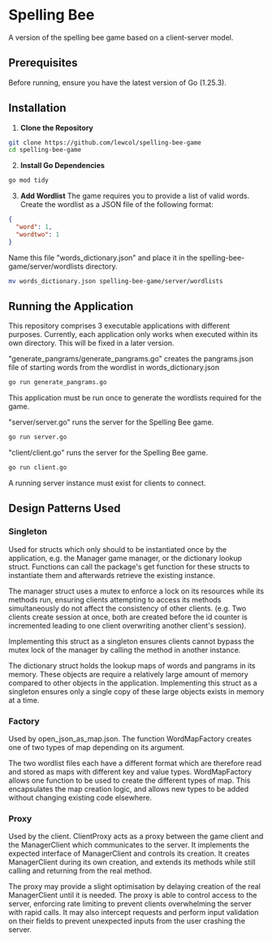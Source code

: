 # Spelling Bee
A version of the spelling bee game based on a client-server model.

## Prerequisites
Before running, ensure you have the latest version of Go (1.25.3).

## Installation
1. **Clone the Repository**
```bash
git clone https://github.com/lewcol/spelling-bee-game
cd spelling-bee-game
```

2. **Install Go Dependencies**
```bash
go mod tidy 
```
3. **Add Wordlist**
The game requires you to provide a list of valid words.
Create the wordlist as a JSON file of the following format:
```json
{
  "word": 1,
  "wordtwo": 1
}
```
Name this file "words_dictionary.json" and place it in the spelling-bee-game/server/wordlists directory.
```bash
mv words_dictionary.json spelling-bee-game/server/wordlists
```

## Running the Application
This repository comprises 3 executable applications with different purposes.
Currently, each application only works when executed within its own directory.
This will be fixed in a later version.

"generate_pangrams/generate_pangrams.go" creates the pangrams.json file of starting words from the wordlist in words_dictionary.json
```bash
go run generate_pangrams.go
```
This application must be run once to generate the wordlists required for the game.

"server/server.go" runs the server for the Spelling Bee game.
```bash
go run server.go
```

"client/client.go" runs the server for the Spelling Bee game.
```bash
go run client.go
```
A running server instance must exist for clients to connect.

## Design Patterns Used
### Singleton
Used for structs which only should to be instantiated once by the application, e.g. the Manager game manager, or the dictionary lookup struct.
Functions can call the package's get function for these structs to instantiate them and afterwards retrieve the existing instance.

The manager struct uses a mutex to enforce a lock on its resources while its methods run, ensuring clients attempting to access its methods simultaneously
do not affect the consistency of other clients. (e.g. Two clients create session at once, both are created before the id counter
is incremented leading to one client overwriting another client's session).

Implementing this struct as a singleton ensures clients cannot bypass the mutex lock of the manager by calling the method in
another instance.

The dictionary struct holds the lookup maps of words and pangrams in its memory.
These objects are require a relatively large amount of memory compared to other objects in the application.
Implementing this struct as a singleton ensures only a single copy of these large objects exists in memory at a time.

### Factory
Used by open_json_as_map.json. The function WordMapFactory creates one of two types of map depending
on its argument.

The two wordlist files each have a different format which are therefore read and stored as maps with different key and value types.
WordMapFactory allows one function to be used to create the different types of map. This encapsulates the map creation logic,
and allows new types to be added without changing existing code elsewhere.

### Proxy
Used by the client. ClientProxy acts as a proxy between the game client and the ManagerClient which communicates to the server.
It implements the expected interface of ManagerClient and controls its creation. 
It creates ManagerClient during its own creation, and extends its methods while still calling and returning
from the real method.

The proxy may provide a slight optimisation by delaying creation of the real ManagerClient until it is needed.
The proxy is able to control access to the server, enforcing rate limiting to prevent clients
overwhelming the server with rapid calls. It may also intercept requests and perform input validation on their fields
to prevent unexpected inputs from the user crashing the server.